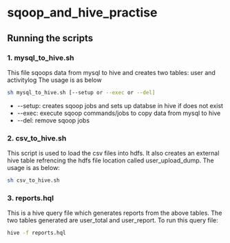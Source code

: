 # sqoop_and_hive_practise

## Running the scripts

### 1. mysql_to_hive.sh

This file sqoops data from mysql to hive and creates two tables: user and activitylog
The usage is as below
```sh
sh mysql_to_hive.sh [--setup or --exec or --del]
```
<ul>
	<li>--setup: creates sqoop jobs and sets up databse in hive if does not exist</li>
	<li>--exec: execute sqoop commands/jobs to copy data from mysql to hive</li>
	<li>--del: remove sqoop jobs</li>
</ul>

### 2. csv_to_hive.sh

This script is used to load the csv files into hdfs. It also creates an external hive table refrencing the 
hdfs file location called user_upload_dump.
The usage is as below:
```sh
sh csv_to_hive.sh
```

### 3. reports.hql

This is a hive query file which generates reports from the above tables. The two tables generated are user_total and user_report.
To run this query file:
```sh
hive -f reports.hql
```